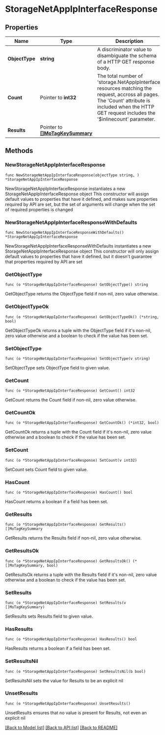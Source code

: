 # StorageNetAppIpInterfaceResponse

## Properties

Name | Type | Description | Notes
------------ | ------------- | ------------- | -------------
**ObjectType** | **string** | A discriminator value to disambiguate the schema of a HTTP GET response body. | 
**Count** | Pointer to **int32** | The total number of &#39;storage.NetAppIpInterface&#39; resources matching the request, accross all pages. The &#39;Count&#39; attribute is included when the HTTP GET request includes the &#39;$inlinecount&#39; parameter. | [optional] 
**Results** | Pointer to [**[]MoTagKeySummary**](MoTagKeySummary.md) |  | [optional] 

## Methods

### NewStorageNetAppIpInterfaceResponse

`func NewStorageNetAppIpInterfaceResponse(objectType string, ) *StorageNetAppIpInterfaceResponse`

NewStorageNetAppIpInterfaceResponse instantiates a new StorageNetAppIpInterfaceResponse object
This constructor will assign default values to properties that have it defined,
and makes sure properties required by API are set, but the set of arguments
will change when the set of required properties is changed

### NewStorageNetAppIpInterfaceResponseWithDefaults

`func NewStorageNetAppIpInterfaceResponseWithDefaults() *StorageNetAppIpInterfaceResponse`

NewStorageNetAppIpInterfaceResponseWithDefaults instantiates a new StorageNetAppIpInterfaceResponse object
This constructor will only assign default values to properties that have it defined,
but it doesn't guarantee that properties required by API are set

### GetObjectType

`func (o *StorageNetAppIpInterfaceResponse) GetObjectType() string`

GetObjectType returns the ObjectType field if non-nil, zero value otherwise.

### GetObjectTypeOk

`func (o *StorageNetAppIpInterfaceResponse) GetObjectTypeOk() (*string, bool)`

GetObjectTypeOk returns a tuple with the ObjectType field if it's non-nil, zero value otherwise
and a boolean to check if the value has been set.

### SetObjectType

`func (o *StorageNetAppIpInterfaceResponse) SetObjectType(v string)`

SetObjectType sets ObjectType field to given value.


### GetCount

`func (o *StorageNetAppIpInterfaceResponse) GetCount() int32`

GetCount returns the Count field if non-nil, zero value otherwise.

### GetCountOk

`func (o *StorageNetAppIpInterfaceResponse) GetCountOk() (*int32, bool)`

GetCountOk returns a tuple with the Count field if it's non-nil, zero value otherwise
and a boolean to check if the value has been set.

### SetCount

`func (o *StorageNetAppIpInterfaceResponse) SetCount(v int32)`

SetCount sets Count field to given value.

### HasCount

`func (o *StorageNetAppIpInterfaceResponse) HasCount() bool`

HasCount returns a boolean if a field has been set.

### GetResults

`func (o *StorageNetAppIpInterfaceResponse) GetResults() []MoTagKeySummary`

GetResults returns the Results field if non-nil, zero value otherwise.

### GetResultsOk

`func (o *StorageNetAppIpInterfaceResponse) GetResultsOk() (*[]MoTagKeySummary, bool)`

GetResultsOk returns a tuple with the Results field if it's non-nil, zero value otherwise
and a boolean to check if the value has been set.

### SetResults

`func (o *StorageNetAppIpInterfaceResponse) SetResults(v []MoTagKeySummary)`

SetResults sets Results field to given value.

### HasResults

`func (o *StorageNetAppIpInterfaceResponse) HasResults() bool`

HasResults returns a boolean if a field has been set.

### SetResultsNil

`func (o *StorageNetAppIpInterfaceResponse) SetResultsNil(b bool)`

 SetResultsNil sets the value for Results to be an explicit nil

### UnsetResults
`func (o *StorageNetAppIpInterfaceResponse) UnsetResults()`

UnsetResults ensures that no value is present for Results, not even an explicit nil

[[Back to Model list]](../README.md#documentation-for-models) [[Back to API list]](../README.md#documentation-for-api-endpoints) [[Back to README]](../README.md)


